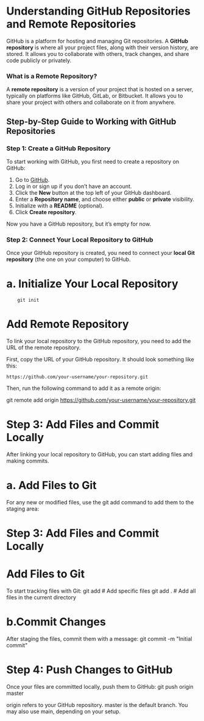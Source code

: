 
# Understanding GitHub Repositories and Remote Repositories

GitHub is a platform for hosting and managing Git repositories. A **GitHub repository** is where all your project files, along with their version history, are stored. It allows you to collaborate with others, track changes, and share code publicly or privately.

### What is a Remote Repository?

A **remote repository** is a version of your project that is hosted on a server, typically on platforms like GitHub, GitLab, or Bitbucket. It allows you to share your project with others and collaborate on it from anywhere.


## Step-by-Step Guide to Working with GitHub Repositories

### Step 1: Create a GitHub Repository

To start working with GitHub, you first need to create a repository on GitHub:

1. Go to [GitHub](https://github.com).
2. Log in or sign up if you don’t have an account.
3. Click the **New** button at the top left of your GitHub dashboard.
4. Enter a **Repository name**, and choose either **public** or **private** visibility.
5. Initialize with a **README** (optional).
6. Click **Create repository**.

Now you have a GitHub repository, but it’s empty for now.

### Step 2: Connect Your Local Repository to GitHub

Once your GitHub repository is created, you need to connect your **local Git repository** (the one on your computer) to GitHub.

   # a. Initialize Your Local Repository

        git init

 # Add Remote Repository
To link your local repository to the GitHub repository, you need to add the URL of the remote repository.

First, copy the URL of your GitHub repository. It should look something like this:

    https://github.com/your-username/your-repository.git

Then, run the following command to add it as a remote origin:

  git remote add origin https://github.com/your-username/your-repository.git
  
# Step 3: Add Files and Commit Locally

After linking your local repository to GitHub, you can start adding files and making commits.

   # a. Add Files to Git
For any new or modified files, use the git add command to add them to the staging area:

# Step 3: Add Files and Commit Locally
  # Add Files to Git
To start tracking files with Git:
git add <file-name>  # Add specific files
git add .  # Add all files in the current directory

   # b.Commit Changes
After staging the files, commit them with a message:
 git commit -m "Initial commit"

# Step 4: Push Changes to GitHub
Once your files are committed locally, push them to GitHub:
  git push origin master

origin refers to your GitHub repository.
master is the default branch. You may also use main, depending on your setup.



